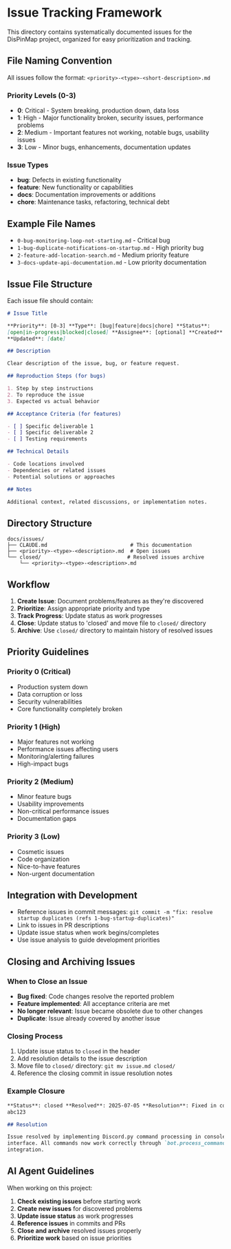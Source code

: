 # Issue Tracking Framework

This directory contains systematically documented issues for the DisPinMap
project, organized for easy prioritization and tracking.

## File Naming Convention

All issues follow the format: `<priority>-<type>-<short-description>.md`

### Priority Levels (0-3)

- **0**: Critical - System breaking, production down, data loss
- **1**: High - Major functionality broken, security issues, performance
  problems
- **2**: Medium - Important features not working, notable bugs, usability issues
- **3**: Low - Minor bugs, enhancements, documentation updates

### Issue Types

- **bug**: Defects in existing functionality
- **feature**: New functionality or capabilities
- **docs**: Documentation improvements or additions
- **chore**: Maintenance tasks, refactoring, technical debt

## Example File Names

- `0-bug-monitoring-loop-not-starting.md` - Critical bug
- `1-bug-duplicate-notifications-on-startup.md` - High priority bug
- `2-feature-add-location-search.md` - Medium priority feature
- `3-docs-update-api-documentation.md` - Low priority documentation

## Issue File Structure

Each issue file should contain:

```markdown
# Issue Title

**Priority**: [0-3] **Type**: [bug|feature|docs|chore] **Status**:
[open|in-progress|blocked|closed] **Assignee**: [optional] **Created**: [date]
**Updated**: [date]

## Description

Clear description of the issue, bug, or feature request.

## Reproduction Steps (for bugs)

1. Step by step instructions
2. To reproduce the issue
3. Expected vs actual behavior

## Acceptance Criteria (for features)

- [ ] Specific deliverable 1
- [ ] Specific deliverable 2
- [ ] Testing requirements

## Technical Details

- Code locations involved
- Dependencies or related issues
- Potential solutions or approaches

## Notes

Additional context, related discussions, or implementation notes.
```

## Directory Structure

```
docs/issues/
├── CLAUDE.md                           # This documentation
├── <priority>-<type>-<description>.md  # Open issues
└── closed/                            # Resolved issues archive
    └── <priority>-<type>-<description>.md
```

## Workflow

1. **Create Issue**: Document problems/features as they're discovered
2. **Prioritize**: Assign appropriate priority and type
3. **Track Progress**: Update status as work progresses
4. **Close**: Update status to 'closed' and move file to `closed/` directory
5. **Archive**: Use `closed/` directory to maintain history of resolved issues

## Priority Guidelines

### Priority 0 (Critical)

- Production system down
- Data corruption or loss
- Security vulnerabilities
- Core functionality completely broken

### Priority 1 (High)

- Major features not working
- Performance issues affecting users
- Monitoring/alerting failures
- High-impact bugs

### Priority 2 (Medium)

- Minor feature bugs
- Usability improvements
- Non-critical performance issues
- Documentation gaps

### Priority 3 (Low)

- Cosmetic issues
- Code organization
- Nice-to-have features
- Non-urgent documentation

## Integration with Development

- Reference issues in commit messages:
  `git commit -m "fix: resolve startup duplicates (refs 1-bug-startup-duplicates)"`
- Link to issues in PR descriptions
- Update issue status when work begins/completes
- Use issue analysis to guide development priorities

## Closing and Archiving Issues

### When to Close an Issue

- **Bug fixed**: Code changes resolve the reported problem
- **Feature implemented**: All acceptance criteria are met
- **No longer relevant**: Issue became obsolete due to other changes
- **Duplicate**: Issue already covered by another issue

### Closing Process

1. Update issue status to `closed` in the header
2. Add resolution details to the issue description
3. Move file to `closed/` directory: `git mv issue.md closed/`
4. Reference the closing commit in issue resolution notes

### Example Closure

```markdown
**Status**: closed **Resolved**: 2025-07-05 **Resolution**: Fixed in commit
abc123

## Resolution

Issue resolved by implementing Discord.py command processing in console
interface. All commands now work correctly through `bot.process_commands()`
integration.
```

## AI Agent Guidelines

When working on this project:

1. **Check existing issues** before starting work
2. **Create new issues** for discovered problems
3. **Update issue status** as work progresses
4. **Reference issues** in commits and PRs
5. **Close and archive** resolved issues properly
6. **Prioritize work** based on issue priorities
